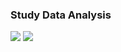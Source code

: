 ### Study Data Analysis

<div align="left">
	<img src="https://img.shields.io/badge/Python-0067A3?style=flat-square&logo=Python&logoColor=white"/>
	<img src="https://img.shields.io/badge/PyCharm-81C147?style=flat-square&logo=PyCharm&logoColor=white"/>
</div>


<!--
**987cyh/987cyh** is a ✨ _special_ ✨ repository because its `README.md` (this file) appears on your GitHub profile.

Here are some ideas to get you started:

- 🔭 I’m currently working on ...
- 🌱 I’m currently learning ...
- 👯 I’m looking to collaborate on ...
- 🤔 I’m looking for help with ...
- 💬 Ask me about ...
- 📫 How to reach me: ...
- 😄 Pronouns: ...
- ⚡ Fun fact: ...
-->
